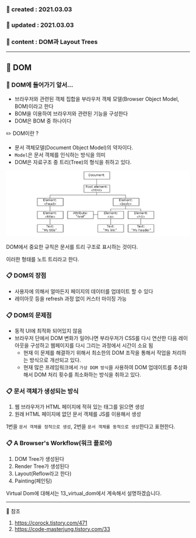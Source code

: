 ### 📅 created : 2021.03.03
### 📅 updated : 2021.03.03
### 📝 content : DOM과 Layout Trees

---

## 📝 DOM

### 📜 DOM에 들어가기 앞서...

- 브라우저와 관련된 객체 집합을 부라우저 객체 모델(Browser Object Model, BOM)이라고 한다
- BOM을 이용하여 브라우저와 관련된 기능을 구성한다
- DOM은 BOM 중 하나이다

✏️ DOM이란 ?
- 문서 객체모델(Document Object Model)의 약자이다.
- `Model`은 문서 객체를 인식하는 방식을 의미
- DOM은 자료구조 중 트리(Tree)의 형식을 취하고 있다.

![DOM](../js_image/DOM.png)

DOM에서 중요한 규칙은 문서를 트리 구조로 표시하는 것이다.

이러한 형태를 노트 트리라고 한다.

### 📋 DOM의 장점

- 사용자에 의해서 얼마든지 페이지의 데이터를 업데이트 할 수 있다
- 레이아웃 등을 refresh 과정 없이 커스터 마이징 가능

### 📋 DOM의 문제점

- 동적 UI에 최적화 되어있지 않음
- 브라우저 단에서 DOM 변화가 일어나면 부라우저가 CSS를 다시 연산한 다음 레이아웃을 구성하고 웹페이지를 다시 그리는 과정에서 시간이 소요 됨
  - 현재 이 문제를 해결하기 위해서 최소한의 DOM 조작을 통해서 작업을 처리하는 방식으로 개선되고 있다. 
  - 현재 많은 프레임워크에서 `가상 DOM 방식`을 사용하여 DOM 업데이트를 추상화해서 DOM 처리 횟수를 최소화하는 방식을 취하고 있다.

### 📋 문서 객체가 생성되는 방식

1. 웹 브라우저가 HTML 페이지에 적혀 있는 태그를 읽으면 생성
2. 원래 HTML 페이지에 없던 문서 객체를 JS를 이용해서 생성

1번을 `문서 객체를 정적으로 생성`, 2번을 `문서 객체를 동적으로 생성`한다고 표현한다.


### 📋 A Browser's Workflow(워크 플로어)

1. DOM Tree가 생성된다
2. Render Tree가 생성된다
3. Layout(Reflow라고 한다)
4. Painting(페인팅)

Virtual Dom에 대해서는 13_virtual_dom에서 계속해서 설명하겠습니다.

---

📰 참조

1. https://corock.tistory.com/471
2. https://code-masterjung.tistory.com/33